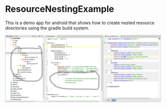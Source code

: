 ResourceNestingExample
======================

This is a demo app for android that shows how to create nested resource directories using the gradle build system.


![Screenshot](screenshots/nest_resources.PNG)
